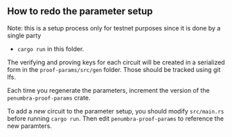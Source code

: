 ## How to redo the parameter setup

Note: this is a setup process only for testnet purposes since it is done by
a single party

* `cargo run` in this folder.

The verifying and proving keys for each circuit will be created in a serialized
form in the `proof-params/src/gen` folder. Those should be tracked using git lfs.

Each time you regenerate the parameters, increment the version of the
`penumbra-proof-params` crate.

To add a _new_ circuit to the parameter setup, you should modify `src/main.rs`
before running `cargo run`. Then edit `penumbra-proof-params` to reference
the new paramters.
